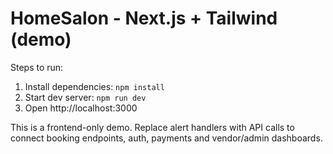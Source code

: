 # HomeSalon - Next.js + Tailwind (demo)

Steps to run:

1. Install dependencies: `npm install`
2. Start dev server: `npm run dev`
3. Open http://localhost:3000

This is a frontend-only demo. Replace alert handlers with API calls to connect booking endpoints, auth, payments and vendor/admin dashboards.
